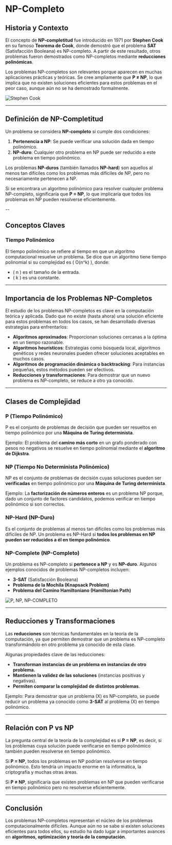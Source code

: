 # NP-Completo

## Historia y Contexto

El concepto de **NP-completitud** fue introducido en 1971 por **Stephen Cook** en su famoso **Teorema de Cook**, donde demostró que el problema **SAT** (Satisfacción Booleana) es NP-completo. A partir de este resultado, otros problemas fueron demostrados como NP-completos mediante **reducciones polinómicas**.

Los problemas NP-completos son relevantes porque aparecen en muchas aplicaciones prácticas y teóricas. Se cree ampliamente que **P ≠ NP**, lo que implica que no existen soluciones eficientes para estos problemas en el peor caso, aunque aún no se ha demostrado formalmente.

![Stephen Cook](https://upload.wikimedia.org/wikipedia/commons/6/68/Prof.Cook.jpg)

---

## Definición de NP-Completitud

Un problema se considera **NP-completo** si cumple dos condiciones:

1. **Pertenencia a NP**: Se puede verificar una solución dada en tiempo polinómico.
2. **NP-duro**: Cualquier otro problema en NP puede ser reducido a este problema en tiempo polinómico.

Los problemas **NP-duros** (también llamados **NP-hard**) son aquellos al menos tan difíciles como los problemas más difíciles de NP, pero no necesariamente pertenecen a NP.

Si se encontrara un algoritmo polinómico para resolver cualquier problema NP-completo, significaría que **P = NP**, lo que implicaría que todos los problemas en NP pueden resolverse eficientemente.

--
## Conceptos Claves

### **Tiempo Polinómico**
El tiempo polinómico se refiere al tiempo en que un algoritmo computacional resuelve un problema. Se dice que un algoritmo tiene tiempo polinomial si su complejidad es \( O(n^k) \), donde:

- \( n \) es el tamaño de la entrada.
- \( k \) es una constante.

---

## Importancia de los Problemas NP-Completos

El estudio de los problemas NP-completos es clave en la computación teórica y aplicada. Dado que no existe (hasta ahora) una solución eficiente para estos problemas en todos los casos, se han desarrollado diversas estrategias para enfrentarlos:

- **Algoritmos aproximados**: Proporcionan soluciones cercanas a la óptima en un tiempo razonable.
- **Algoritmos heurísticos**: Estrategias como búsqueda local, algoritmos genéticos y redes neuronales pueden ofrecer soluciones aceptables en muchos casos.
- **Algoritmos de programación dinámica o backtracking**: Para instancias pequeñas, estos métodos pueden ser efectivos.
- **Reducciones y transformaciones**: Para demostrar que un nuevo problema es NP-completo, se reduce a otro ya conocido.

---

## Clases de Complejidad

### **P (Tiempo Polinómico)**
P es el conjunto de problemas de decisión que pueden ser resueltos en tiempo polinómico por una **Máquina de Turing determinista**. 

Ejemplo: El problema del **camino más corto** en un grafo ponderado con pesos no negativos se resuelve en tiempo polinomial mediante el **algoritmo de Dijkstra**.

### **NP (Tiempo No Determinista Polinómico)**
NP es el conjunto de problemas de decisión cuyas soluciones pueden ser **verificadas** en tiempo polinómico por una **Máquina de Turing determinista**.

Ejemplo: La **factorización de números enteros** es un problema NP porque, dado un conjunto de factores candidatos, podemos verificar en tiempo polinómico si son correctos.

### **NP-Hard (NP-Duro)**
Es el conjunto de problemas al menos tan difíciles como los problemas más difíciles de NP. Un problema es NP-Hard si **todos los problemas en NP pueden ser reducidos a él en tiempo polinómico**. 

### **NP-Complete (NP-Completo)**
Un problema es NP-completo si **pertenece a NP** y es **NP-duro**. Algunos ejemplos conocidos de problemas NP-completos incluyen:

- **3-SAT** (Satisfacción Booleana)
- **Problema de la Mochila (Knapsack Problem)**
- **Problema del Camino Hamiltoniano (Hamiltonian Path)**

![P, NP, NP-COMPLETO](https://upload.wikimedia.org/wikipedia/commons/thumb/7/79/Complexity_classes_es.svg/260px-Complexity_classes_es.svg.png)

---

## Reducciones y Transformaciones

Las **reducciones** son técnicas fundamentales en la teoría de la computación, ya que permiten demostrar que un problema es NP-completo transformándolo en otro problema ya conocido de esta clase.

Algunas propiedades clave de las reducciones:

- **Transforman instancias de un problema en instancias de otro problema.**
- **Mantienen la validez de las soluciones** (instancias positivas y negativas).
- **Permiten comparar la complejidad de distintos problemas**.

Ejemplo: Para demostrar que un problema \(X\) es NP-completo, se puede reducir un problema ya conocido como **3-SAT** al problema \(X\) en tiempo polinómico.

---

## Relación con P vs NP

La pregunta central de la teoría de la complejidad es si **P = NP**, es decir, si los problemas cuya solución puede verificarse en tiempo polinómico también pueden resolverse en tiempo polinómico. 

Si **P = NP**, todos los problemas en NP podrían resolverse en tiempo polinómico. Esto tendría un impacto enorme en la informática, la criptografía y muchas otras áreas.

Si **P ≠ NP**, significaría que existen problemas en NP que pueden verificarse en tiempo polinómico pero no resolverse eficientemente.

---

## Conclusión

Los problemas NP-completos representan el núcleo de los problemas computacionalmente difíciles. Aunque aún no se sabe si existen soluciones eficientes para todos ellos, su estudio ha dado lugar a importantes avances en **algoritmos, optimización y teoría de la computación**.

